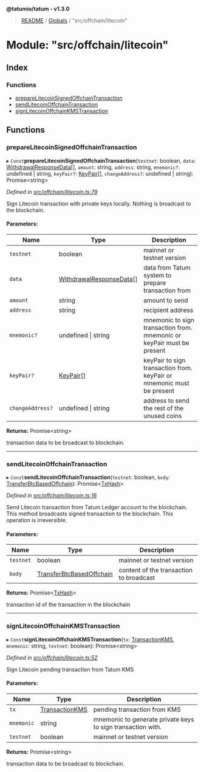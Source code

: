 **@tatumio/tatum - v1.3.0**

> [README](../README.md) / [Globals](../globals.md) / "src/offchain/litecoin"

# Module: "src/offchain/litecoin"

## Index

### Functions

* [prepareLitecoinSignedOffchainTransaction](_src_offchain_litecoin_.md#preparelitecoinsignedoffchaintransaction)
* [sendLitecoinOffchainTransaction](_src_offchain_litecoin_.md#sendlitecoinoffchaintransaction)
* [signLitecoinOffchainKMSTransaction](_src_offchain_litecoin_.md#signlitecoinoffchainkmstransaction)

## Functions

### prepareLitecoinSignedOffchainTransaction

▸ `Const`**prepareLitecoinSignedOffchainTransaction**(`testnet`: boolean, `data`: [WithdrawalResponseData](../interfaces/_src_model_response_offchain_withdrawalresponse_.withdrawalresponsedata.md)[], `amount`: string, `address`: string, `mnemonic?`: undefined \| string, `keyPair?`: [KeyPair](../classes/_src_model_request_transferbtcbasedoffchain_.keypair.md)[], `changeAddress?`: undefined \| string): Promise\<string>

*Defined in [src/offchain/litecoin.ts:79](https://github.com/tatumio/tatum-js/blob/31bb1b4/src/offchain/litecoin.ts#L79)*

Sign Litecoin transaction with private keys locally. Nothing is broadcast to the blockchain.

#### Parameters:

Name | Type | Description |
------ | ------ | ------ |
`testnet` | boolean | mainnet or testnet version |
`data` | [WithdrawalResponseData](../interfaces/_src_model_response_offchain_withdrawalresponse_.withdrawalresponsedata.md)[] | data from Tatum system to prepare transaction from |
`amount` | string | amount to send |
`address` | string | recipient address |
`mnemonic?` | undefined \| string | mnemonic to sign transaction from. mnemonic or keyPair must be present |
`keyPair?` | [KeyPair](../classes/_src_model_request_transferbtcbasedoffchain_.keypair.md)[] | keyPair to sign transaction from. keyPair or mnemonic must be present |
`changeAddress?` | undefined \| string | address to send the rest of the unused coins |

**Returns:** Promise\<string>

transaction data to be broadcast to blockchain.

___

### sendLitecoinOffchainTransaction

▸ `Const`**sendLitecoinOffchainTransaction**(`testnet`: boolean, `body`: [TransferBtcBasedOffchain](../classes/_src_model_request_transferbtcbasedoffchain_.transferbtcbasedoffchain.md)): Promise\<[TxHash](../interfaces/_src_model_response_common_txhash_.txhash.md)>

*Defined in [src/offchain/litecoin.ts:16](https://github.com/tatumio/tatum-js/blob/31bb1b4/src/offchain/litecoin.ts#L16)*

Send Litecoin transaction from Tatum Ledger account to the blockchain. This method broadcasts signed transaction to the blockchain.
This operation is irreversible.

#### Parameters:

Name | Type | Description |
------ | ------ | ------ |
`testnet` | boolean | mainnet or testnet version |
`body` | [TransferBtcBasedOffchain](../classes/_src_model_request_transferbtcbasedoffchain_.transferbtcbasedoffchain.md) | content of the transaction to broadcast |

**Returns:** Promise\<[TxHash](../interfaces/_src_model_response_common_txhash_.txhash.md)>

transaction id of the transaction in the blockchain

___

### signLitecoinOffchainKMSTransaction

▸ `Const`**signLitecoinOffchainKMSTransaction**(`tx`: [TransactionKMS](../classes/_src_model_response_kms_transactionkms_.transactionkms.md), `mnemonic`: string, `testnet`: boolean): Promise\<string>

*Defined in [src/offchain/litecoin.ts:52](https://github.com/tatumio/tatum-js/blob/31bb1b4/src/offchain/litecoin.ts#L52)*

Sign Litecoin pending transaction from Tatum KMS

#### Parameters:

Name | Type | Description |
------ | ------ | ------ |
`tx` | [TransactionKMS](../classes/_src_model_response_kms_transactionkms_.transactionkms.md) | pending transaction from KMS |
`mnemonic` | string | mnemonic to generate private keys to sign transaction with. |
`testnet` | boolean | mainnet or testnet version |

**Returns:** Promise\<string>

transaction data to be broadcast to blockchain.
